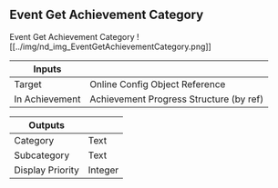 ## Event Get Achievement Category
Event Get Achievement Category
![[../img/nd_img_EventGetAchievementCategory.png]]

|Inputs||
|--|--|
| Target | Online Config Object Reference |
| In Achievement | Achievement Progress Structure (by ref) |

|Outputs||
|--|--|
| Category | Text |
| Subcategory | Text |
| Display Priority | Integer |
